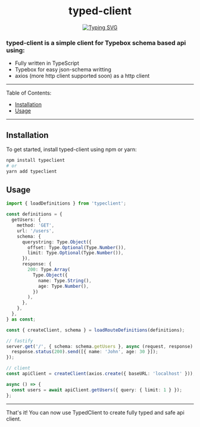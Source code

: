 <h1 align="center">typed-client</h1>
<p align="center"><a href="https://git.io/typing-svg"><img src="https://readme-typing-svg.demolab.com?font=Fira+Code&size=18&duration=2000&pause=2000&center=true&width=540&height=80&lines=First+class+client+for+fastify." alt="Typing SVG" /></a></p>

### typed-client is a simple client for Typebox schema based api using:

- Fully written in TypeScript
- Typebox for easy json-schema writting
- axios (more http client supported soon) as a http client

---

Table of Contents:

- [Installation](#installation)
- [Usage](#usage)

---

## Installation

To get started, install typed-client using npm or yarn:

```sh
npm install typeclient
# or
yarn add typeclient
```

## Usage

```typescript
import { loadDefinitions } from 'typeclient';

const definitions = {
  getUsers: {
    method: 'GET',
    url: '/users',
    schema: {
      querystring: Type.Object({
        offset: Type.Optional(Type.Number()),
        limit: Type.Optional(Type.Number()),
      }),
      response: {
        200: Type.Array(
          Type.Object({
            name: Type.String(),
            age: Type.Number(),
          })
        ),
      },
    },
  },
} as const;

const { createClient, schema } = loadRouteDefinitions(definitions);

// fastify
server.get('/', { schema: schema.getUsers }, async (request, response) => {
  response.status(200).send([{ name: 'John', age: 30 }]);
});

// client
const apiClient = createClient(axios.create({ baseURL: 'localhost' }));

async () => {
  const users = await apiClient.getUsers({ query: { limit: 1 } });
};
```

---

That's it! You can now use TypedClient to create fully typed and safe api client.
